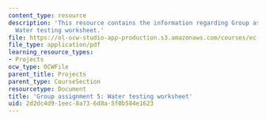 ```yaml
---
content_type: resource
description: 'This resource contains the information regarding Group assignment 5:
  Water testing worksheet.'
file: https://ol-ocw-studio-app-production.s3.amazonaws.com/courses/ec-701j-d-lab-i-development-fall-2009/2d2dc4d91eec8a736d8a5f0b584e1623_MITEC_701JF09_proj5.pdf
file_type: application/pdf
learning_resource_types:
- Projects
ocw_type: OCWFile
parent_title: Projects
parent_type: CourseSection
resourcetype: Document
title: 'Group assignment 5: Water testing worksheet'
uid: 2d2dc4d9-1eec-8a73-6d8a-5f0b584e1623
---
```

